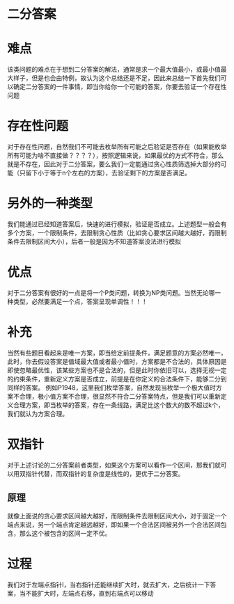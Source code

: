 # 二分答案
# 难点
该类问题的难点在于想到二分答案的解法，通常是求一个最大值最小，或最小值最大样子，但是也会由特例，故认为这个总结还是不足，因此来总结一下首先我们可以确定二分答案的一件事情，即当你给你一个可能的答案，你要去验证一个存在性问题
# 存在性问题
对于存在性问题，自然我们不可能去枚举所有可能之后验证是否存在（如果能枚举所有可能为啥不直接做？？？？），按照逻辑来说，如果最优的方式不符合，那么就是不存在，因此对于二分答案，要么我们一定能通过贪心性质筛选掉大部分的可能（只留下小于等于n个左右的方案），去验证剩下的方案是否满足。
# 另外的一种类型
我们能通过已经知道答案后，快速的进行模拟，验证是否成立。上述题型一般会有多个方案，一个限制条件，去限制贪心性质（比如贪心要求区间越大越好，而限制条件去限制区间大小），后者一般是因为不知道答案没法进行模拟
# 优点
对于二分答案有很好的一点是将一个P类问题，转换为NP类问题。当然无论哪一种类型，必然要满足一个点，答案呈现单调性！！！
# 补充
当然有些题目看起来是唯一方案，即当给定前提条件，满足题意的方案必然唯一，此时，你去假设答案是值域最大值或者最小值时，方案都是不合法的，具体原因是即使忽略最优性，该某些方案也不是合法的，但是此时你依旧可以，选择无视一定的约束条件，重新定义方案是否成立，前提是在你定义的合法条件下，能够二分到同样的答案。
例如P1948，这里我们枚举答案，自然发现当枚举一个极大值时方案不合理，极小值方案不合理，很显然不符合二分答案特点，但是我们可以重新定义合理方案，即当枚举的答案，存在一条线路，满足比这个数大的数不超过k个，我们就认为方案合理。
# 双指针
对于上述讨论的二分答案前者类型，如果这个方案可以看作一个区间，那我们就可以用双指针代替，而双指针的复杂度是线性的，更优于二分答案。
## 原理
就像上面说的贪心要求区间越大越好，而限制条件去限制区间大小，对于固定一个端点来说，另一个端点肯定越远越好，即如果一个合法区间被另外一个合法区间包含，那么这个被包含的区间一定不优。
# 过程
我们对于左端点指针l，当右指针还能继续扩大时，就去扩大，之后统计一下答案，当不能扩大时，左端点右移，直到右端点可以移动